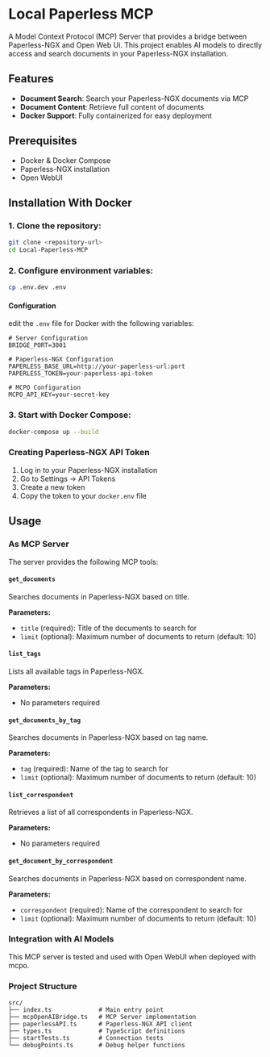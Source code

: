 # Local Paperless MCP

A Model Context Protocol (MCP) Server that provides a bridge between Paperless-NGX and Open Web Ui. This project enables AI models to directly access and search documents in your Paperless-NGX installation.

## Features

- **Document Search**: Search your Paperless-NGX documents via MCP
- **Document Content**: Retrieve full content of documents
- **Docker Support**: Fully containerized for easy deployment

## Prerequisites

- Docker & Docker Compose
- Paperless-NGX installation
- Open WebUI

## Installation With Docker

### 1. Clone the repository:
```bash
git clone <repository-url>
cd Local-Paperless-MCP
```

### 2. Configure environment variables:
```bash
cp .env.dev .env
```

#### Configuration

edit the `.env` file for Docker with the following variables:

```env
# Server Configuration
BRIDGE_PORT=3001

# Paperless-NGX Configuration
PAPERLESS_BASE_URL=http://your-paperless-url:port
PAPERLESS_TOKEN=your-paperless-api-token

# MCPO Configuration
MCPO_API_KEY=your-secret-key
```

### 3. Start with Docker Compose:
```bash
docker-compose up --build
```



### Creating Paperless-NGX API Token

1. Log in to your Paperless-NGX installation
2. Go to Settings → API Tokens
3. Create a new token
4. Copy the token to your `docker.env` file

## Usage

### As MCP Server

The server provides the following MCP tools:

#### `get_documents`
Searches documents in Paperless-NGX based on title.

**Parameters:**
- `title` (required): Title of the documents to search for
- `limit` (optional): Maximum number of documents to return (default: 10)


#### `list_tags`
Lists all available tags in Paperless-NGX.

**Parameters:**
- No parameters required

#### `get_documents_by_tag`
Searches documents in Paperless-NGX based on tag name.

**Parameters:**
- `tag` (required): Name of the tag to search for
- `limit` (optional): Maximum number of documents to return (default: 10)

#### `list_correspondent`
Retrieves a list of all correspondents in Paperless-NGX.

**Parameters:**
- No parameters required


#### `get_document_by_correspondent`
Searches documents in Paperless-NGX based on correspondent name.

**Parameters:**
- `correspondent` (required): Name of the correspondent to search for
- `limit` (optional): Maximum number of documents to return (default: 10)

### Integration with AI Models

This MCP server is tested and used with Open WebUI when deployed with mcpo.

### Project Structure

```
src/
├── index.ts             # Main entry point
├── mcpOpenAIBridge.ts   # MCP Server implementation
├── paperlessAPI.ts      # Paperless-NGX API client
├── types.ts             # TypeScript definitions
├── startTests.ts        # Connection tests
└── debugPoints.ts       # Debug helper functions
```
